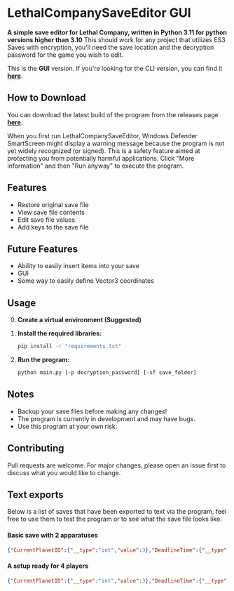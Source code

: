 # LethalCompanySaveEditor GUI

**A simple save editor for Lethal Company, written in Python 3.11 for python versions higher than 3.10**
This should work for any project that utilizes ES3 Saves with encryption, you'll need the save location and the decryption password for the game you wish to edit.

This is the **GUI** version. If you're looking for the CLI version, you can find it [**here**](https://github.com/BEMZ01/LethalCompanySaveEditor/tree/master).

## How to Download

You can download the latest build of the program from the releases page [**here**](https://github.com/BEMZ01/LethalCompanySaveEditor/releases/latest).

When you first run LethalCompanySaveEditor, Windows Defender SmartScreen might display a warning message because the program is not yet widely recognized (or signed). This is a safety feature aimed at protecting you from potentially harmful applications. Click "More information" and then "Run anyway" to execute the program.
## Features

- Restore original save file
- View save file contents
- Edit save file values
- Add keys to the save file

## Future Features
- Ability to easily insert items into your save
- GUI
- Some way to easily define Vector3 coordinates

## Usage
0. **Create a virtual environment (Suggested)**
1. **Install the required libraries:**

   ```bash
   pip install -r "requirements.txt"
   ```
2. **Run the program:**
   ```bash
   python main.py [-p decryption_password] [-sf save_folder]
   ```

## Notes
- Backup your save files before making any changes!
- The program is currently in development and may have bugs.
- Use this program at your own risk.

## Contributing

Pull requests are welcome. For major changes, please open an issue first to discuss what you would like to change.

## Text exports

Below is a list of saves that have been exported to text via the program, feel free to use them to test the program or to see what the save file looks like.

#### Basic save with 2 apparatuses
```json
{"CurrentPlanetID":{"__type":"int","value":3},"DeadlineTime":{"__type":"int","value":3240},"EnemyScans":{"__type":"System.Int32[],mscorlib","value":[15,13,14,3,16,5,0,4]},"FileGameVers":{"__type":"int","value":45},"GroupCredits":{"__type":"int","value":116},"ProfitQuota":{"__type":"int","value":244},"QuotaFulfilled":{"__type":"int","value":0},"QuotasPassed":{"__type":"int","value":1},"RandomSeed":{"__type":"int","value":97682829},"ShipUnlockMoved_Cupboard":{"__type":"bool","value":true},"ShipUnlockMoved_Light switch":{"__type":"bool","value":true},"ShipUnlockMoved_Loud horn":{"__type":"bool","value":true},"ShipUnlockMoved_Teleporter":{"__type":"bool","value":true},"ShipUnlockMoved_Terminal":{"__type":"bool","value":true},"ShipUnlockPos_Cupboard":{"__type":"Vector3","value":{"x":7.568144,"y":1.63693845,"z":-16.7935486}},"ShipUnlockPos_Light switch":{"__type":"Vector3","value":{"x":11.01549,"y":3.74941587,"z":-13.2114782}},"ShipUnlockPos_Loud horn":{"__type":"Vector3","value":{"x":5.877596,"y":1.54161429,"z":-17.0593548}},"ShipUnlockPos_Teleporter":{"__type":"Vector3","value":{"x":5.67885256,"y":2.14171457,"z":-12.2461662}},"ShipUnlockPos_Terminal":{"__type":"Vector3","value":{"x":10.179327,"y":1.92971718,"z":-11.5579805}},"ShipUnlockRot_Cupboard":{"__type":"Vector3","value":{"x":270,"y":179.588562,"z":0}},"ShipUnlockRot_Light switch":{"__type":"Vector3","value":{"x":270,"y":260.14035,"z":0}},"ShipUnlockRot_Loud horn":{"__type":"Vector3","value":{"x":270,"y":183.371933,"z":0}},"ShipUnlockRot_Teleporter":{"__type":"Vector3","value":{"x":270,"y":64.7,"z":0}},"ShipUnlockRot_Terminal":{"__type":"Vector3","value":{"x":270,"y":350.75882,"z":0}},"ShipUnlockStored_Bunkbeds":{"__type":"bool","value":true},"ShipUnlockStored_Cupboard":{"__type":"bool","value":false},"ShipUnlockStored_File Cabinet":{"__type":"bool","value":true},"ShipUnlockStored_Goldfish":{"__type":"bool","value":false},"ShipUnlockStored_Inverse Teleporter":{"__type":"bool","value":false},"ShipUnlockStored_JackOLantern":{"__type":"bool","value":false},"ShipUnlockStored_Loud horn":{"__type":"bool","value":false},"ShipUnlockStored_Plushie pajama man":{"__type":"bool","value":false},"ShipUnlockStored_Record player":{"__type":"bool","value":false},"ShipUnlockStored_Romantic table":{"__type":"bool","value":false},"ShipUnlockStored_Shower":{"__type":"bool","value":false},"ShipUnlockStored_Signal translator":{"__type":"bool","value":false},"ShipUnlockStored_Table":{"__type":"bool","value":false},"ShipUnlockStored_Teleporter":{"__type":"bool","value":false},"ShipUnlockStored_Television":{"__type":"bool","value":false},"ShipUnlockStored_Toilet":{"__type":"bool","value":false},"ShipUnlockStored_Welcome mat":{"__type":"bool","value":false},"Stats_DaysSpent":{"__type":"int","value":4},"Stats_Deaths":{"__type":"int","value":0},"Stats_StepsTaken":{"__type":"int","value":29336},"Stats_ValueCollected":{"__type":"int","value":665},"StoryLogs":{"__type":"System.Int32[],mscorlib","value":[0,6]},"UnlockedShipObjects":{"__type":"System.Int32[],mscorlib","value":[0,1,2,3,5,7,8,11,15,16,18]},"shipGrabbableItemIDs":{"__type":"System.Int32[],mscorlib","value":[10,57,7,7,9,14,9,9,10,9,14,14]},"shipGrabbableItemPos":{"__type":"UnityEngine.Vector3[],UnityEngine.CoreModule","value":[{"x":7.978323,"y":1.357842,"z":-16.8466},{"x":6.84798431,"y":0.559296131,"z":-16.6242027},{"x":-3.66072845,"y":0.506222248,"z":-13.9978933},{"x":-3.13606262,"y":0.506222248,"z":-14.1138687},{"x":7.51461029,"y":1.85879278,"z":-16.86476},{"x":7.464815,"y":2.52133226,"z":-16.8023663},{"x":8.295965,"y":1.7387929,"z":-16.9431248},{"x":7.01499557,"y":1.85879278,"z":-16.9921741},{"x":7.1845665,"y":1.357842,"z":-16.6289959},{"x":7.870886,"y":1.85879278,"z":-16.9591885},{"x":6.893564,"y":2.42568541,"z":-17.0349121},{"x":7.824463,"y":2.52133226,"z":-16.82979}]},"shipItemSaveData":{"__type":"System.Int32[],mscorlib","value":[2]},"shipScrapValues":{"__type":"System.Int32[],mscorlib","value":[80,80]}}
```

#### A setup ready for 4 players
```json
{"CurrentPlanetID":{"__type":"int","value":3},"DeadlineTime":{"__type":"int","value":3240},"EnemyScans":{"__type":"System.Int32[],mscorlib","value":[15,13,14,3,16,5,0,4,6,1,7]},"FileGameVers":{"__type":"int","value":45},"GroupCredits":{"__type":"int","value":833},"ProfitQuota":{"__type":"int","value":591},"QuotaFulfilled":{"__type":"int","value":0},"QuotasPassed":{"__type":"int","value":3},"RandomSeed":{"__type":"int","value":2412159},"ShipUnlockMoved_Cupboard":{"__type":"bool","value":true},"ShipUnlockMoved_Goldfish":{"__type":"bool","value":true},"ShipUnlockMoved_Inverse Teleporter":{"__type":"bool","value":true},"ShipUnlockMoved_Light switch":{"__type":"bool","value":true},"ShipUnlockMoved_Loud horn":{"__type":"bool","value":true},"ShipUnlockMoved_Signal translator":{"__type":"bool","value":true},"ShipUnlockMoved_Teleporter":{"__type":"bool","value":true},"ShipUnlockMoved_Television":{"__type":"bool","value":true},"ShipUnlockMoved_Terminal":{"__type":"bool","value":true},"ShipUnlockMoved_Welcome mat":{"__type":"bool","value":true},"ShipUnlockPos_Cupboard":{"__type":"Vector3","value":{"x":7.31643343,"y":1.63763463,"z":-16.9174538}},"ShipUnlockPos_Goldfish":{"__type":"Vector3","value":{"x":10.3073874,"y":2.760485,"z":-13.3254519}},"ShipUnlockPos_Inverse Teleporter":{"__type":"Vector3","value":{"x":2.742992,"y":2.14171457,"z":-13.0040865}},"ShipUnlockPos_Light switch":{"__type":"Vector3","value":{"x":11.01549,"y":3.74941587,"z":-13.2114782}},"ShipUnlockPos_Loud horn":{"__type":"Vector3","value":{"x":5.877596,"y":1.54161429,"z":-17.0593548}},"ShipUnlockPos_Signal translator":{"__type":"Vector3","value":{"x":7.044799,"y":0.5210928,"z":-11.19898}},"ShipUnlockPos_Teleporter":{"__type":"Vector3","value":{"x":4.70941639,"y":2.14171457,"z":-12.8421249}},"ShipUnlockPos_Television":{"__type":"Vector3","value":{"x":10.6104879,"y":1.95212674,"z":-13.2053919}},"ShipUnlockPos_Terminal":{"__type":"Vector3","value":{"x":10.179327,"y":1.92971718,"z":-11.5579805}},"ShipUnlockPos_Welcome mat":{"__type":"Vector3","value":{"x":-4.99567175,"y":0.346222043,"z":-14.2044926}},"ShipUnlockRot_Cupboard":{"__type":"Vector3","value":{"x":270,"y":179.588562,"z":0}},"ShipUnlockRot_Goldfish":{"__type":"Vector3","value":{"x":270,"y":0,"z":0}},"ShipUnlockRot_Inverse Teleporter":{"__type":"Vector3","value":{"x":270,"y":64.7,"z":0}},"ShipUnlockRot_Light switch":{"__type":"Vector3","value":{"x":270,"y":260.14035,"z":0}},"ShipUnlockRot_Loud horn":{"__type":"Vector3","value":{"x":270,"y":183.371933,"z":0}},"ShipUnlockRot_Signal translator":{"__type":"Vector3","value":{"x":270,"y":92.971,"z":0}},"ShipUnlockRot_Teleporter":{"__type":"Vector3","value":{"x":270,"y":64.7,"z":0}},"ShipUnlockRot_Television":{"__type":"Vector3","value":{"x":-3.41509462e-06,"y":275.174683,"z":89.9951553}},"ShipUnlockRot_Terminal":{"__type":"Vector3","value":{"x":270,"y":350.75882,"z":0}},"ShipUnlockRot_Welcome mat":{"__type":"Vector3","value":{"x":270,"y":0,"z":0}},"ShipUnlockStored_Bunkbeds":{"__type":"bool","value":true},"ShipUnlockStored_Cupboard":{"__type":"bool","value":false},"ShipUnlockStored_File Cabinet":{"__type":"bool","value":true},"ShipUnlockStored_Goldfish":{"__type":"bool","value":false},"ShipUnlockStored_Inverse Teleporter":{"__type":"bool","value":false},"ShipUnlockStored_JackOLantern":{"__type":"bool","value":false},"ShipUnlockStored_Loud horn":{"__type":"bool","value":false},"ShipUnlockStored_Plushie pajama man":{"__type":"bool","value":false},"ShipUnlockStored_Record player":{"__type":"bool","value":false},"ShipUnlockStored_Romantic table":{"__type":"bool","value":false},"ShipUnlockStored_Shower":{"__type":"bool","value":false},"ShipUnlockStored_Signal translator":{"__type":"bool","value":false},"ShipUnlockStored_Table":{"__type":"bool","value":false},"ShipUnlockStored_Teleporter":{"__type":"bool","value":false},"ShipUnlockStored_Television":{"__type":"bool","value":false},"ShipUnlockStored_Toilet":{"__type":"bool","value":false},"ShipUnlockStored_Welcome mat":{"__type":"bool","value":false},"Stats_DaysSpent":{"__type":"int","value":13},"Stats_Deaths":{"__type":"int","value":8},"Stats_StepsTaken":{"__type":"int","value":130786},"Stats_ValueCollected":{"__type":"int","value":2665},"StoryLogs":{"__type":"System.Int32[],mscorlib","value":[0,6]},"UnlockedShipObjects":{"__type":"System.Int32[],mscorlib","value":[0,1,2,3,5,6,7,8,11,15,16,17,18,19,21,22]},"shipGrabbableItemIDs":{"__type":"System.Int32[],mscorlib","value":[10,9,15,10,9,10,12,12,9,14,14,9,14,5,5,14]},"shipGrabbableItemPos":{"__type":"UnityEngine.Vector3[],UnityEngine.CoreModule","value":[{"x":7.477545,"y":1.35853815,"z":-16.809391},{"x":6.685484,"y":1.859488,"z":-16.98854},{"x":7.663727,"y":0.719992161,"z":-16.9423981},{"x":8.042654,"y":1.25853825,"z":-16.8445415},{"x":6.95417,"y":1.7394886,"z":-17.1565762},{"x":6.6861515,"y":1.35853863,"z":-16.8820419},{"x":6.96377754,"y":3.1844945,"z":-16.8779182},{"x":8.260508,"y":3.184494,"z":-16.6893654},{"x":7.60728645,"y":1.73948908,"z":-17.151886},{"x":6.65681267,"y":2.422028,"z":-16.747673},{"x":7.72170258,"y":2.422029,"z":-16.7400265},{"x":8.044043,"y":1.7394886,"z":-17.03784},{"x":6.901497,"y":2.4224062,"z":-16.7459164},{"x":6.90683174,"y":0.5599923,"z":-16.7458782},{"x":7.26692,"y":0.629992,"z":-16.9238},{"x":7.30209541,"y":2.42246914,"z":-16.7430382}]}}
```